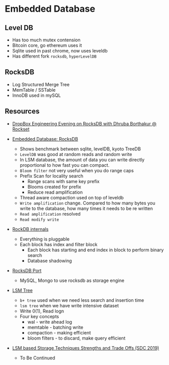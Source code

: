 # Embedded Database

## Level DB
- Has too much mutex contension
- Bitcoin core, go ethereum uses it
- Sqlite used in past chrome, now uses leveldb
- Has different fork `rocksdb`, `hyperLevelDB`

## RocksDB
- Log Structured Merge Tree
- MemTable / SSTable
- InnoDB used in mySQL

## Resources
- [DropBox Engineering Evening on RocksDB with Dhruba Borthakur @ Rockset](https://www.youtube.com/watch?v=aKAJMd0iKtI&ab_channel=DhrubaBorthakur)

- [Embedded Database: RocksDB](youtube.com/watch?v=V_C-T5S-w8g)
    - Shows benchmark between sqlite, levelDB, kyoto TreeDB
    - `LevelDB` was good at random reads and random write
    - In LSM database, the amount of data you can write directly proportional to how fast you can compact.
    - `Bloom filter` not very useful when you do range caps
    - Prefix Scan for locality search
        - Range scans with same key prefix
        - Blooms created for prefix
        - Reduce read amplification
    - Thread aware compaction used on top of leveldb
    - `Write amplification` change. Compared to how many bytes you write to the database, how many times it needs to be re written
    - `Read amplification` resolved
    - `Read modify write`

- [RockDB internals](https://www.youtube.com/watch?v=aKAJMd0iKtI)
    - Everything is pluggable
    - Each block has index and filter block
        - Each block has starting and end index in block to perform binary search
        - Database shadowing

- [RocksDB Port](https://youtu.be/jGCv4r8CJEI)
    - MySQL, Mongo to use rocksdb as storage engine

- [LSM Tree](https://www.youtube.com/watch?v=V1iqN2ie__w)
    - `b+ tree` used when we need less search and insertion time
    - `lsm tree` when we have write intensive dataset
    - Write 0(1), Read logn
    - Four key concepts
        - wal - write ahead log
        - memtable - batching write
        - compaction - making efficient
        - bloom filters - to discard, make query efficient

- [LSM based Storage Techniques Strengths and Trade Offs (SDC 2019)](https://www.youtube.com/watch?v=V1iqN2ie__w)
    - To Be Continued